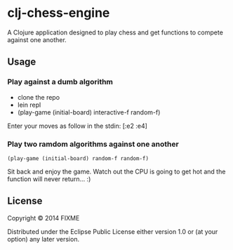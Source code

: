 # clj-chess-engine

A Clojure application designed to play chess and get functions to compete against one another.

## Usage

### Play against a dumb algorithm

* clone the repo
* lein repl
* (play-game (initial-board) interactive-f random-f)

Enter your moves as follow in the stdin:
    [:e2 :e4]

### Play two ramdom algorithms against one another

    (play-game (initial-board) random-f random-f)

Sit back and enjoy the game. Watch out the CPU is going to get hot and the function will never return... :)

## License

Copyright © 2014 FIXME

Distributed under the Eclipse Public License either version 1.0 or (at
your option) any later version.
